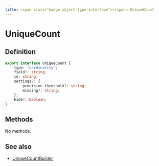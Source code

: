 ```yaml
---
title: <span class="badge object-type-interface"></span> UniqueCount
---
```

# <span class="badge object-type-interface"></span> UniqueCount

## Definition

```typescript
export interface UniqueCount {
	type: "cardinality";
	field?: string;
	id: string;
	settings?: {
		precision_threshold?: string;
		missing?: string;
	};
	hide?: boolean;
}

```
## Methods

No methods.
## See also

 * <span class="badge builder"></span> [UniqueCountBuilder](./builder-UniqueCountBuilder.md)
